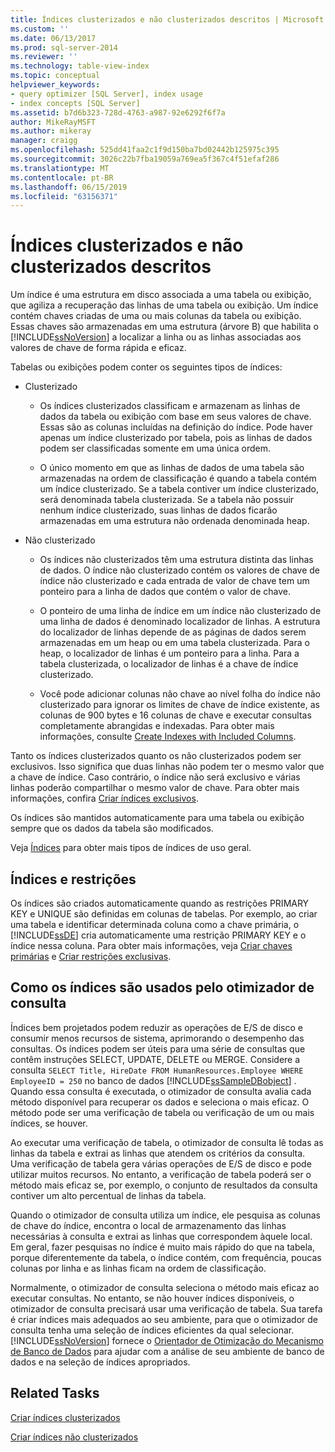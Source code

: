 ```yaml
---
title: Índices clusterizados e não clusterizados descritos | Microsoft Docs
ms.custom: ''
ms.date: 06/13/2017
ms.prod: sql-server-2014
ms.reviewer: ''
ms.technology: table-view-index
ms.topic: conceptual
helpviewer_keywords:
- query optimizer [SQL Server], index usage
- index concepts [SQL Server]
ms.assetid: b7d6b323-728d-4763-a987-92e6292f6f7a
author: MikeRayMSFT
ms.author: mikeray
manager: craigg
ms.openlocfilehash: 525dd41faa2c1f9d150ba7bd02442b125975c395
ms.sourcegitcommit: 3026c22b7fba19059a769ea5f367c4f51efaf286
ms.translationtype: MT
ms.contentlocale: pt-BR
ms.lasthandoff: 06/15/2019
ms.locfileid: "63156371"
---
```

# <a name="clustered-and-nonclustered-indexes-described"></a>Índices clusterizados e não clusterizados descritos
  Um índice é uma estrutura em disco associada a uma tabela ou exibição, que agiliza a recuperação das linhas de uma tabela ou exibição. Um índice contém chaves criadas de uma ou mais colunas da tabela ou exibição. Essas chaves são armazenadas em uma estrutura (árvore B) que habilita o [!INCLUDE[ssNoVersion](../../includes/ssnoversion-md.md)] a localizar a linha ou as linhas associadas aos valores de chave de forma rápida e eficaz.  
  
 Tabelas ou exibições podem conter os seguintes tipos de índices:  
  
-   Clusterizado  
  
    -   Os índices clusterizados classificam e armazenam as linhas de dados da tabela ou exibição com base em seus valores de chave. Essas são as colunas incluídas na definição do índice. Pode haver apenas um índice clusterizado por tabela, pois as linhas de dados podem ser classificadas somente em uma única ordem.  
  
    -   O único momento em que as linhas de dados de uma tabela são armazenadas na ordem de classificação é quando a tabela contém um índice clusterizado. Se a tabela contiver um índice clusterizado, será denominada tabela clusterizada. Se a tabela não possuir nenhum índice clusterizado, suas linhas de dados ficarão armazenadas em uma estrutura não ordenada denominada heap.  
  
-   Não clusterizado  
  
    -   Os índices não clusterizados têm uma estrutura distinta das linhas de dados. O índice não clusterizado contém os valores de chave de índice não clusterizado e cada entrada de valor de chave tem um ponteiro para a linha de dados que contém o valor de chave.  
  
    -   O ponteiro de uma linha de índice em um índice não clusterizado de uma linha de dados é denominado localizador de linhas. A estrutura do localizador de linhas depende de as páginas de dados serem armazenadas em um heap ou em uma tabela clusterizada. Para o heap, o localizador de linhas é um ponteiro para a linha. Para a tabela clusterizada, o localizador de linhas é a chave de índice clusterizado.  
  
    -   Você pode adicionar colunas não chave ao nível folha do índice não clusterizado para ignorar os limites de chave de índice existente, as colunas de 900 bytes e 16 colunas de chave e executar consultas completamente abrangidas e indexadas. Para obter mais informações, consulte [Create Indexes with Included Columns](create-indexes-with-included-columns.md).  
  
 Tanto os índices clusterizados quanto os não clusterizados podem ser exclusivos. Isso significa que duas linhas não podem ter o mesmo valor que a chave de índice. Caso contrário, o índice não será exclusivo e várias linhas poderão compartilhar o mesmo valor de chave. Para obter mais informações, confira [Criar índices exclusivos](create-unique-indexes.md).  
  
 Os índices são mantidos automaticamente para uma tabela ou exibição sempre que os dados da tabela são modificados.  
  
 Veja [Índices](indexes.md) para obter mais tipos de índices de uso geral.  
  
## <a name="indexes-and-constraints"></a>Índices e restrições  
 Os índices são criados automaticamente quando as restrições PRIMARY KEY e UNIQUE são definidas em colunas de tabelas. Por exemplo, ao criar uma tabela e identificar determinada coluna como a chave primária, o [!INCLUDE[ssDE](../../includes/ssde-md.md)] cria automaticamente uma restrição PRIMARY KEY e o índice nessa coluna. Para obter mais informações, veja [Criar chaves primárias](../tables/create-primary-keys.md) e [Criar restrições exclusivas](../tables/create-unique-constraints.md).  
  
## <a name="how-indexes-are-used-by-the-query-optimizer"></a>Como os índices são usados pelo otimizador de consulta  
 Índices bem projetados podem reduzir as operações de E/S de disco e consumir menos recursos de sistema, aprimorando o desempenho das consultas. Os índices podem ser úteis para uma série de consultas que contêm instruções SELECT, UPDATE, DELETE ou MERGE. Considere a consulta `SELECT Title, HireDate FROM HumanResources.Employee WHERE EmployeeID = 250` no banco de dados [!INCLUDE[ssSampleDBobject](../../includes/sssampledbobject-md.md)] . Quando essa consulta é executada, o otimizador de consulta avalia cada método disponível para recuperar os dados e seleciona o mais eficaz. O método pode ser uma verificação de tabela ou verificação de um ou mais índices, se houver.  
  
 Ao executar uma verificação de tabela, o otimizador de consulta lê todas as linhas da tabela e extrai as linhas que atendem os critérios da consulta. Uma verificação de tabela gera várias operações de E/S de disco e pode utilizar muitos recursos. No entanto, a verificação de tabela poderá ser o método mais eficaz se, por exemplo, o conjunto de resultados da consulta contiver um alto percentual de linhas da tabela.  
  
 Quando o otimizador de consulta utiliza um índice, ele pesquisa as colunas de chave do índice, encontra o local de armazenamento das linhas necessárias à consulta e extrai as linhas que correspondem àquele local. Em geral, fazer pesquisas no índice é muito mais rápido do que na tabela, porque diferentemente da tabela, o índice contém, com frequência, poucas colunas por linha e as linhas ficam na ordem de classificação.  
  
 Normalmente, o otimizador de consulta seleciona o método mais eficaz ao executar consultas. No entanto, se não houver índices disponíveis, o otimizador de consulta precisará usar uma verificação de tabela. Sua tarefa é criar índices mais adequados ao seu ambiente, para que o otimizador de consulta tenha uma seleção de índices eficientes da qual selecionar. [!INCLUDE[ssNoVersion](../../includes/ssnoversion-md.md)] fornece o [Orientador de Otimização do Mecanismo de Banco de Dados](../performance/database-engine-tuning-advisor.md) para ajudar com a análise de seu ambiente de banco de dados e na seleção de índices apropriados.  
  
## <a name="related-tasks"></a>Related Tasks  
 [Criar índices clusterizados](create-clustered-indexes.md)  
  
 [Criar índices não clusterizados](create-nonclustered-indexes.md)  
  
  

